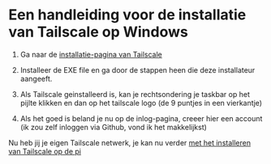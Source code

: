 # Een handleiding voor de installatie van Tailscale op Windows

1. Ga naar de [installatie-pagina van Tailscale](https://tailscale.com/download/windows)

2. Installeer de EXE file en ga door de stappen heen die deze installateur aangeeft.

3. Als Tailscale geinstalleerd is, kan je rechtsondering je taskbar op het pijlte klikken en dan op het tailscale logo (de 9 puntjes in een vierkantje)

4. Als het goed is beland je nu op de inlog-pagina, creeer hier een account (ik zou zelf inloggen via Github, vond ik het makkelijkst)

Nu heb jij je eigen Tailscale netwerk, je kan nu verder [met het installeren van Tailscale op de pi](https://github.com/2024-TICT-TV2SE3-24/s3-project-flitsmeister/blob/main/Business%20documentatie/Tailscale_installatie/TailScalePi.md)